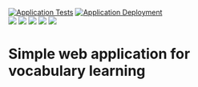 [![Application Tests](https://github.com/BranislavBeno/Dictionary-Learning-Platform/actions/workflows/01-run-tests.yml/badge.svg)](https://github.com/BranislavBeno/Dictionary-Learning-Platform/actions/workflows/01-run-tests.yml)
[![Application Deployment](https://github.com/BranislavBeno/Dictionary-Learning-Platform/actions/workflows/02-deploy-docker-image.yml/badge.svg)](https://github.com/BranislavBeno/Dictionary-Learning-Platform/actions/workflows/02-deploy-docker-image.yml)  
[![](https://img.shields.io/badge/Java-21-blue)](/app/build.gradle.kts)
[![](https://img.shields.io/badge/Spring%20Boot-3.4.4-blue)](/app/build.gradle.kts)
[![](https://img.shields.io/badge/Testcontainers-1.20.6-blue)](/app/build.gradle.kts)
[![](https://img.shields.io/badge/Gradle-8.13-blue)](/gradle/wrapper/gradle-wrapper.properties)
[![](https://img.shields.io/badge/License-MIT-blue.svg)](https://opensource.org/licenses/MIT)

# Simple web application for vocabulary learning

